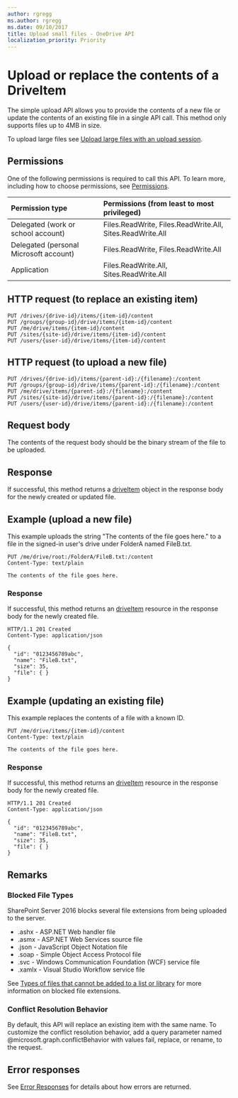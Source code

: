 ```yaml
---
author: rgregg
ms.author: rgregg
ms.date: 09/10/2017
title: Upload small files - OneDrive API
localization_priority: Priority
---
```

# Upload or replace the contents of a DriveItem

The simple upload API allows you to provide the contents of a new file or update the contents of an existing file in a single API call. 
This method only supports files up to 4MB in size.

To upload large files see [Upload large files with an upload session](driveitem_createuploadsession.md).

## Permissions

One of the following permissions is required to call this API. To learn more, including how to choose permissions, see [Permissions](../concepts/permissions_reference.md).

|Permission type      | Permissions (from least to most privileged)              |
|:--------------------|:---------------------------------------------------------|
|Delegated (work or school account) | Files.ReadWrite, Files.ReadWrite.All, Sites.ReadWrite.All    |
|Delegated (personal Microsoft account) | Files.ReadWrite, Files.ReadWrite.All    |
|Application | Files.ReadWrite.All, Sites.ReadWrite.All |

## HTTP request (to replace an existing item)

<!-- { "blockType": "ignored" } -->

```http
PUT /drives/{drive-id}/items/{item-id}/content
PUT /groups/{group-id}/drive/items/{item-id}/content
PUT /me/drive/items/{item-id}/content
PUT /sites/{site-id}/drive/items/{item-id}/content
PUT /users/{user-id}/drive/items/{item-id}/content
```

## HTTP request (to upload a new file)

<!-- { "blockType": "ignored" } -->

```http
PUT /drives/{drive-id}/items/{parent-id}:/{filename}:/content
PUT /groups/{group-id}/drive/items/{parent-id}:/{filename}:/content
PUT /me/drive/items/{parent-id}:/{filename}:/content
PUT /sites/{site-id}/drive/items/{parent-id}:/{filename}:/content
PUT /users/{user-id}/drive/items/{parent-id}:/{filename}:/content
```

## Request body

The contents of the request body should be the binary stream of the file to be uploaded.

## Response

If successful, this method returns a [driveItem](../resources/driveitem.md) object in the response body for the newly created or updated file.

## Example (upload a new file)

This example uploads the string "The contents of the file goes here." to a file in the signed-in user's drive under FolderA named FileB.txt.

<!-- { "blockType": "request", "name": "upload-via-put", "scopes": "files.readwrite" } -->

```http
PUT /me/drive/root:/FolderA/FileB.txt:/content
Content-Type: text/plain

The contents of the file goes here.
```

### Response

If successful, this method returns an [driveItem][item-resource] resource in the response body for the newly created file.

<!-- { "blockType": "response", "@odata.type": "microsoft.graph.driveItem", "truncated": true } -->

```http
HTTP/1.1 201 Created
Content-Type: application/json

{
  "id": "0123456789abc",
  "name": "FileB.txt",
  "size": 35,
  "file": { }
}
```

## Example (updating an existing file)

This example replaces the contents of a file with a known ID.

<!-- { "blockType": "request", "name": "upload-via-put-id", "scopes": "files.readwrite" } -->

```http
PUT /me/drive/items/{item-id}/content
Content-Type: text/plain

The contents of the file goes here.
```

### Response

If successful, this method returns an [driveItem][item-resource] resource in the response body for the newly created file.

<!-- { "blockType": "response", "@odata.type": "microsoft.graph.driveItem", "truncated": true } -->

```http
HTTP/1.1 201 Created
Content-Type: application/json

{
  "id": "0123456789abc",
  "name": "FileB.txt",
  "size": 35,
  "file": { }
}
```

## Remarks

### Blocked File Types

SharePoint Server 2016 blocks several file extensions from being uploaded to the server.

* .ashx - ASP.NET Web handler file
* .asmx - ASP.NET Web Services source file
* .json - JavaScript Object Notation file
* .soap - Simple Object Access Protocol file
* .svc - Windows Communication Foundation (WCF) service file
* .xamlx - Visual Studio Workflow service file

See [Types of files that cannot be added to a list or library][blocked-extensions]
for more information on blocked file extensions.

[blocked-extensions]: https://support.office.com/en-us/article/Types-of-files-that-cannot-be-added-to-a-list-or-library-30be234d-e551-4c2a-8de8-f8546ffbf5b3?ui=en-US&rs=en-AU&ad=AU&fromAR=1#__toc355959797]

### Conflict Resolution Behavior

By default, this API will replace an existing item with the same name. To customize the conflict resolution behavior, add a query parameter named @microsoft.graph.conflictBehavior with values fail, replace, or rename, to the request.

## Error responses

See [Error Responses][error-response] for details about
how errors are returned.

[error-response]: ../concepts/errors.md
[item-resource]: ../resources/driveitem.md

<!-- {
  "type": "#page.annotation",
  "description": "Create a new file with content or update a file's content.",
  "keywords": "insert,upsert,update,upload",
  "section": "documentation"
} -->
